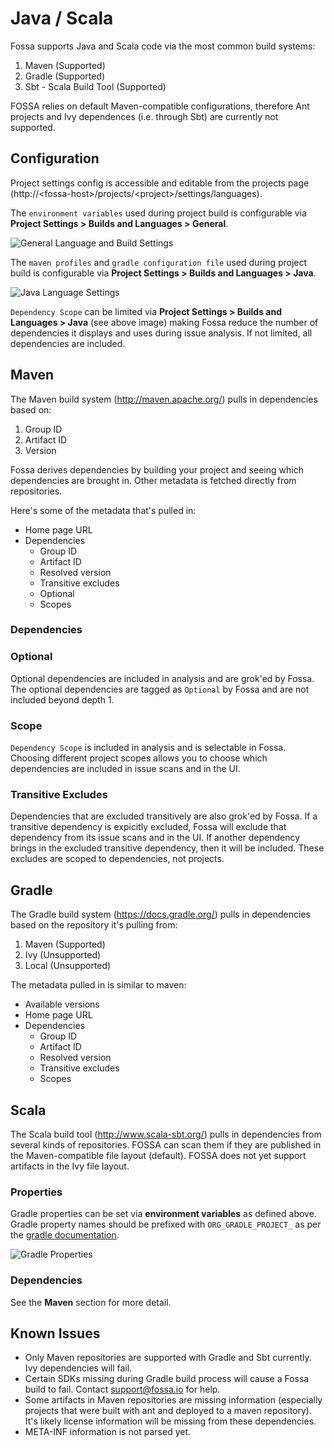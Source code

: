 # Java / Scala

Fossa supports Java and Scala code via the most common build systems:

1. Maven (Supported)
2. Gradle (Supported)
3. Sbt - Scala Build Tool (Supported)

FOSSA relies on default Maven-compatible configurations, therefore Ant projects and Ivy dependences (i.e. through Sbt) are currently not supported.

## Configuration

Project settings config is accessible and editable from the projects page (http://&lt;fossa-host&gt;/projects/&lt;project&gt;/settings/languages).

The `environment variables` used during project build is configurable via **Project Settings > Builds and Languages > General**.

![General Language and Build Settings](/img/project-settings-language-settings-general.png)

The `maven profiles` and `gradle configuration file` used during project build is configurable via **Project Settings > Builds and Languages > Java**.

![Java Language Settings](/img/project-settings-language-settings-java.png)

`Dependency Scope` can be limited via **Project Settings > Builds and Languages > Java** (see above image) making Fossa reduce the number of dependencies it displays and uses during issue analysis. If not limited, all dependencies are included.


## Maven

The Maven build system (http://maven.apache.org/) pulls in dependencies based on:

1. Group ID
2. Artifact ID
3. Version

Fossa derives dependencies by building your project and seeing which dependencies are brought in. Other metadata is fetched directly from repositories.

Here's some of the metadata that's pulled in:

- Home page URL
- Dependencies
  - Group ID
  - Artifact ID
  - Resolved version
  - Transitive excludes
  - Optional
  - Scopes

### Dependencies

### Optional

Optional dependencies are included in analysis and are grok'ed by Fossa. The optional dependencies are tagged as `Optional` by Fossa and are not included beyond depth 1.

### Scope

`Dependency Scope` is included in analysis and is selectable in Fossa. Choosing different project scopes allows you to choose which dependencies are included in issue scans and in the UI.

### Transitive Excludes

Dependencies that are excluded transitively are also grok'ed by Fossa. If a transitive dependency is expicitly excluded, Fossa will exclude that dependency from its issue scans and in the UI. If another dependency brings in the excluded transitive dependency, then it will be included. These excludes are scoped to dependencies, not projects.

## Gradle

The Gradle build system (https://docs.gradle.org/) pulls in dependencies based on the repository it's pulling from:

1. Maven (Supported)
2. Ivy (Unsupported)
3. Local (Unsupported)

The metadata pulled in is similar to maven:

- Available versions
- Home page URL
- Dependencies
  - Group ID
  - Artifact ID
  - Resolved version
  - Transitive excludes
  - Scopes
  
## Scala

The Scala build tool (http://www.scala-sbt.org/) pulls in dependencies from several kinds of repositories.  FOSSA can scan them if they are published in the Maven-compatible file layout (default).  FOSSA does not yet support artifacts in the Ivy file layout.

### Properties

Gradle properties can be set via **environment variables** as defined above. Gradle property names should be prefixed with `ORG_GRADLE_PROJECT_` as per the [gradle documentation](https://docs.gradle.org/current/userguide/build_environment.html).

![Gradle Properties](/img/gradle-properties.png)

### Dependencies

See the **Maven** section for more detail.

## Known Issues

- Only Maven repositories are supported with Gradle and Sbt currently.  Ivy dependencies will fail.
- Certain SDKs missing during Gradle build process will cause a Fossa build to fail. Contact [support@fossa.io](mail:support@fossa.io) for help.
- Some artifacts in Maven repositories are missing information (especially projects that were built with ant and deployed to a maven repository). It's likely license information will be missing from these dependencies.
- META-INF information is not parsed yet.
